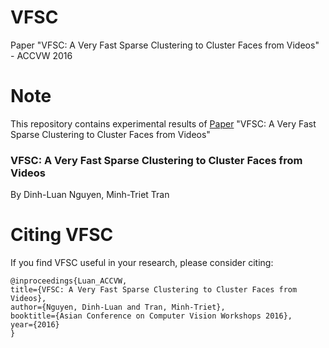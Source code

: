 # VFSC
Paper "VFSC: A Very Fast Sparse Clustering to Cluster Faces from Videos" - ACCVW 2016

# Note
This repository contains experimental results of [Paper](https://luannd.github.io/accvw.html) "VFSC: A Very Fast Sparse Clustering to Cluster Faces from Videos" 

### VFSC: A Very Fast Sparse Clustering to Cluster Faces from Videos

By Dinh-Luan Nguyen, Minh-Triet Tran

# Citing VFSC

If you find VFSC useful in your research, please consider citing:

    @inproceedings{Luan_ACCVW, 
    title={VFSC: A Very Fast Sparse Clustering to Cluster Faces from Videos},
    author={Nguyen, Dinh-Luan and Tran, Minh-Triet},
    booktitle={Asian Conference on Computer Vision Workshops 2016}, 
    year={2016}
    }
